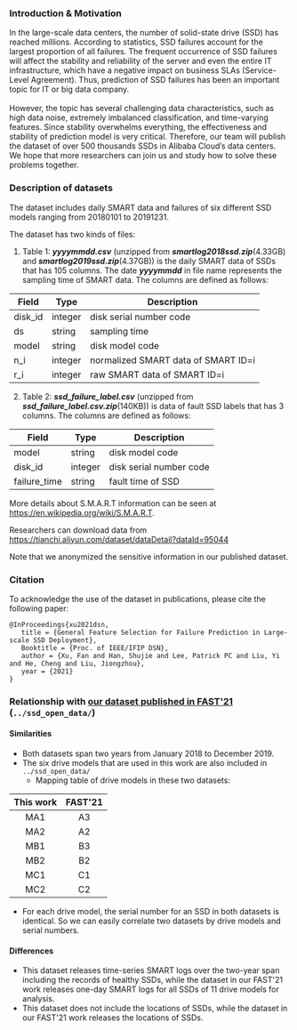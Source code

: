 ### Introduction & Motivation

   In the large-scale data centers, the number of solid-state drive (SSD) has reached millions. According to  statistics, SSD failures account for the largest proportion of all failures. The frequent occurrence of SSD failures will affect the stability and reliability of the server and even the entire IT infrastructure, which have a negative impact on business SLAs (Service-Level Agreement). Thus, prediction of SSD failures has been an important topic for IT or big data company. <br> 
   <br> 
   However, the topic has several challenging data characteristics, such as high data noise, extremely imbalanced classification, and time-varying features. Since stability overwhelms everything, the effectiveness and stability of prediction model is very critical.  Therefore, our team will publish the dataset of over 500 thousands SSDs in Alibaba Cloud’s data centers. We hope that more researchers can join us and study how to solve these problems together.


### Description of datasets
The dataset includes daily SMART data and failures of six different SSD models ranging from 20180101 to 20191231. 

The dataset has two kinds of files:
1) Table 1: ***yyyymmdd.csv*** (unzipped from ***smartlog2018ssd.zip***(4.33GB) and ***smartlog2019ssd.zip***(4.37GB)) is the daily SMART data of SSDs that has 105 columns. The date ***yyyymmdd*** in file name represents the sampling time of SMART data. The columns are defined as follows:

| Field   | Type    | Description                         |
| ------- | ------- | ----------------------------------- |
| disk_id | integer | disk serial number code             |
| ds      | string  | sampling time                       |
| model   | string  | disk model code                     |
| n_i     | integer | normalized SMART data of SMART ID=i |
| r_i     | integer | raw SMART data of SMART ID=i        |

2) Table 2: ***ssd_failure_label.csv*** (unzipped from ***ssd_failure_label.csv.zip***(140KB)) is data of fault SSD labels that has 3 columns. The columns are defined as follows: 

| Field        | Type    | Description             |
| ------------ | ------- | ----------------------- |
| model        | string  | disk model code         |
| disk_id      | integer | disk serial number code |
| failure_time | string  | fault time of SSD       |


More details about S.M.A.R.T information can be seen at https://en.wikipedia.org/wiki/S.M.A.R.T. <br> 

Researchers can download data from https://tianchi.aliyun.com/dataset/dataDetail?dataId=95044

Note that we anonymized the sensitive information in our published dataset.


### Citation
To acknowledge the use of the dataset in publications, please cite the following paper:

```
@InProceedings{xu2021dsn,
   title = {General Feature Selection for Failure Prediction in Large-scale SSD Deployment},
   Booktitle = {Proc. of IEEE/IFIP DSN},
   author = {Xu, Fan and Han, Shujie and Lee, Patrick PC and Liu, Yi and He, Cheng and Liu, Jiongzhou},
   year = {2021} 
}
```

### <a name="relationship"></a>Relationship with [our dataset published in FAST'21](https://github.com/alibaba-edu/dcbrain/tree/master/ssd_open_data) (`../ssd_open_data/`)

#### Similarities
* Both datasets span two years from January 2018 to December 2019.
* The six drive models that are used in this work are also included in `../ssd_open_data/`
    * Mapping table of drive models in these two datasets:

| This work | FAST'21 |
| :-------: | :-----: |
|    MA1    |   A3    |
|    MA2    |   A2    |
|    MB1    |   B3    |
|    MB2    |   B2    |
|    MC1    |   C1    |
|    MC2    |   C2    |

* For each drive model, the serial number for an SSD in both datasets is identical. So we can easily correlate two datasets by drive models and serial numbers.

#### Differences
* This dataset releases time-series SMART logs over the two-year span including the records of healthy SSDs, while the dataset in our FAST'21 work releases one-day SMART logs for all SSDs of 11 drive models for analysis.
* This dataset does not include the locations of SSDs, while the dataset in our FAST'21 work releases the locations of SSDs.
